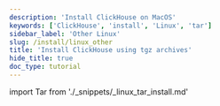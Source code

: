 ```yaml
---
description: 'Install ClickHouse on MacOS'
keywords: ['ClickHouse', 'install', 'Linux', 'tar']
sidebar_label: 'Other Linux'
slug: /install/linux_other
title: 'Install ClickHouse using tgz archives'
hide_title: true
doc_type: tutorial
---
```


import Tar from './_snippets/_linux_tar_install.md'

<Tar/>
